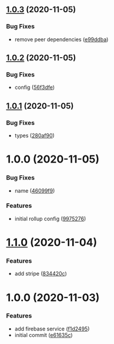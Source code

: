 ## [1.0.3](https://github.com/monx-dev/rollup-config/compare/v1.0.2...v1.0.3) (2020-11-05)


### Bug Fixes

* remove peer dependencies ([e99ddba](https://github.com/monx-dev/rollup-config/commit/e99ddba0ff6f1e595619c5683b0b7c4d4df4770b))

## [1.0.2](https://github.com/monx-dev/rollup-config/compare/v1.0.1...v1.0.2) (2020-11-05)


### Bug Fixes

* config ([56f3dfe](https://github.com/monx-dev/rollup-config/commit/56f3dfe3380bb3b56cd6b1e1c2c5743863a039c0))

## [1.0.1](https://github.com/monx-dev/rollup-config/compare/v1.0.0...v1.0.1) (2020-11-05)


### Bug Fixes

* types ([280af90](https://github.com/monx-dev/rollup-config/commit/280af90683ea6f70518adf89ec417e504cd3818f))

# 1.0.0 (2020-11-05)


### Bug Fixes

* name ([46099f9](https://github.com/monx-dev/rollup-config/commit/46099f9ebecca27b259cb7665483d81b82d9f40a))


### Features

* initial rollup config ([9975276](https://github.com/monx-dev/rollup-config/commit/9975276032d3b10e4e2828bb4d57ddd118f01128))

# [1.1.0](https://github.com/monx-dev/default-services/compare/v1.0.0...v1.1.0) (2020-11-04)


### Features

* add stripe ([834420c](https://github.com/monx-dev/default-services/commit/834420c872bdb098cda119cb32f5e4ab691dd10f))

# 1.0.0 (2020-11-03)


### Features

* add firebase service ([f1d2495](https://github.com/monx-dev/default-services/commit/f1d2495cfb0f8c854b410c41f959ecf3e0e38173))
* initial commit ([e61635c](https://github.com/monx-dev/default-services/commit/e61635cabb8cfad77763be6db97a4539dfe9594e))
